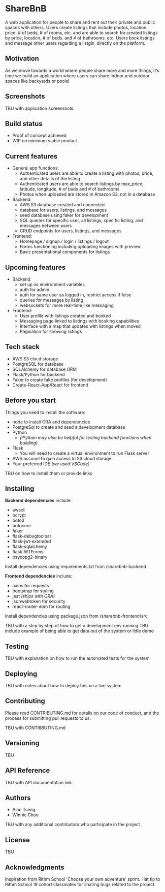 # ShareBnB 

A web application for people to share and rent out their private and public spaces with others. Users create listings that include photos, location, price, # of beds, # of rooms, etc. and are able to search for created listings by price, location, # of beds, and # of bathrooms, etc. Users book listings and message other users regarding a listgin, directly on the platform.  

## Motivation

As we move towards a world where people share more and more things, it’s time we build an application where users can share indoor and outdoor spaces like backyards or pools!

## Screenshots
TBU with application screenshots

## Build status
- Proof of concept achieved
- WIP on minimum viable product

## Current features
- General app functions:
    - Authenticated users are able to create a listing with photos, price, and other details of the listing
    - Authenticated users are able to search listings by max_price, latitude, longitude, # of beds and # of bathrooms
    - Photos when uploaded are stored in Amazon S3, not in a database
- Backend:
    - AWS S3 database created and connected
    - database for users, listings, and messages
    - seed database using faker for development
    - SQL queries for specific user, all listings, specific listing, and messages between users
    - CRUD endpoints for users, listings, and messages
- Frontend: 
    - Homepage / signup / login / listings / logout
    - Forms functioning including uploading images with preview
    - Basic presentational components for listings

## Upcoming features
- Backend:
    - set up os environment variables
    - auth for admin
    - auth for same user as logged in, restrict access if false
    - queries for messages by listing
    - websockets for more real-time like messaging
- Frontend:
    - User profile with listings created and booked 
    - Messaging page linked to listings with booking capabilities
    - Interface with a map that updates with listings when moved
    - Pagination for showing listings

## Tech stack
- AWS S3 cloud storage
- PostgreSQL for database
- SQLAlchemy for database ORM
- Flask/Python for backend
- Faker to create fake profiles (for development)
- Create-React-App/React for frontend

## Before you start
Things you need to install the software:
- node to install CRA and dependencies
- PostgreSql to create and seed a development database
- Python 
    - *(iPython may also be helpful for testing backend functions when building)*
- Flask 
    - You will need to create a virtual environment to run Flask server
- AWS account to gain access to S3 cloud storage
- Your preferred IDE *(we used VSCode)*

TBU on how to install them or provide links

## Installing
**Backend dependencies** include:
- awscli
- bcrypt
- boto3
- botocore
- faker
- flask-debugtoolbar
- flask-jwt-extended
- flask-sqlalchemy
- flask-WTForms
- psycopg2-binary

Install dependencies using requirements.txt from /sharebnb-backend 


**Frontend dependencies** include:
- axios for requests
- bootstrap for styling
- jest *(ships with CRA)*
- jsonwebtoken for security
- react-router-dom for routing

Install dependencies using package.json from /sharebnb-frontend/src 

TBU with a step by step of how to get a development env running
TBU include example of being able to get data out of the system or little demo

## Testing
TBU with explanation on how to run the automated tests for the system 

## Deploying
TBU with notes about how to deploy this on a live system

## Contributing
Please read CONTRIBUTING.md for details on our code of conduct, and the process for submitting pull requests to us. 

TBU with CONTRIBUTING.md

## Versioning
TBU

## API Reference
TBU with API documentation link

## Authors
- Alan Tseng
- Winnie Chou

TBU with any additional contributors who participate in the project

## License
TBU

## Acknowledgments
Inspiration from Rithm School 'Choose your own adventure' sprint.
Hat tip to Rithm School 19 cohort classmates for sharing bugs related to the project.


